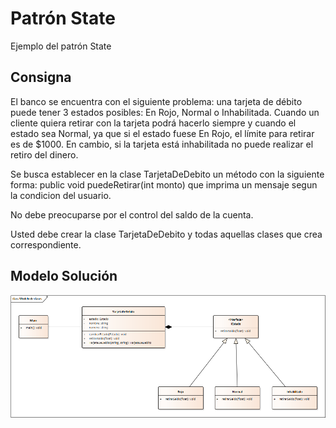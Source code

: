 # Patrón State
Ejemplo del patrón State

## Consigna

El banco se encuentra con el siguiente problema: una tarjeta de débito puede tener 3 estados posibles: En Rojo, Normal o Inhabilitada.
Cuando un cliente quiera retirar con la tarjeta podrá hacerlo siempre y cuando el estado sea Normal, ya que si el estado fuese En Rojo, el límite para retirar es de $1000. En cambio, si la tarjeta está inhabilitada no puede realizar el retiro del dinero.

Se busca establecer en la clase TarjetaDeDebito un método con la siguiente forma: public void puedeRetirar(int monto) que imprima un mensaje segun la condicion del usuario.

No debe preocuparse por el control del saldo de la cuenta.

Usted debe crear la clase TarjetaDeDebito y todas aquellas clases que crea correspondiente.

## Modelo Solución
![Modelo](/UML/modelo.png?raw=true)

